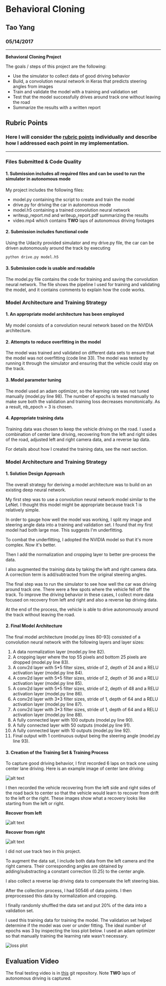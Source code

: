 
# **Behavioral Cloning** 

## Tao Yang

### 05/14/2017

---

**Behavioral Cloning Project**

The goals / steps of this project are the following:
* Use the simulator to collect data of good driving behavior
* Build, a convolution neural network in Keras that predicts steering angles from images
* Train and validate the model with a training and validation set
* Test that the model successfully drives around track one without leaving the road
* Summarize the results with a written report


[//]: # (Image References)

[image1]: ./examples/placeholder.png "Model Visualization"
[image2]: ./examples/center_lane_driving.jpg "center lane driving"
[image3]: ./examples/recover_from_left.jpg "Recovery from left"
[image4]: ./examples/recover_from_right.jpg "Recovery from right"
[image5]: ./examples/loss_plot.png "loss plot as a function of epochs"
[image6]: ./examples/placeholder_small.png "Normal Image"
[image7]: ./examples/placeholder_small.png "Flipped Image"

## Rubric Points
### Here I will consider the [rubric points](https://review.udacity.com/#!/rubrics/432/view) individually and describe how I addressed each point in my implementation.  

---
### Files Submitted & Code Quality

#### 1. Submission includes all required files and can be used to run the simulator in autonomous mode

My project includes the following files:
* model.py containing the script to create and train the model
* drive.py for driving the car in autonomous mode
* model.h5 containing a trained convolution neural network 
* writeup_report.md and writeup_report.pdf summarizing the results
* video.mp4 which contains **TWO** laps of autonomous driving footages

#### 2. Submission includes functional code
Using the Udacity provided simulator and my drive.py file, the car can be driven autonomously around the track by executing 
```sh
python drive.py model.h5
```

#### 3. Submission code is usable and readable

The model.py file contains the code for training and saving the convolution neural network. The file shows the pipeline I used for training and validating the model, and it contains comments to explain how the code works.

### Model Architecture and Training Strategy

#### 1. An appropriate model architecture has been employed

My model consists of a convolution neural network based on the NVIDIA architecture. 

#### 2. Attempts to reduce overfitting in the model

The model was trained and validated on different data sets to ensure that the model was not overfitting (code line 33). The model was tested by running it through the simulator and ensuring that the vehicle could stay on the track.

#### 3. Model parameter tuning

The model used an adam optimizer, so the learning rate was not tuned manually (model.py line 98).
The number of epochs is tested manually to make sure both the validation and training loss decreases monotonically. As a result, nb_epoch = 3 is chosen. 

#### 4. Appropriate training data

Training data was chosen to keep the vehicle driving on the road. I used a combination of center lane driving, recovering from the left and right sides of the road, adjusted left and right camera data, and a reverse lap data.

For details about how I created the training data, see the next section. 

### Model Architecture and Training Strategy

#### 1. Solution Design Approach

The overall strategy for deriving a model architecture was to build on an existing deep neural network.

My first step was to use a convolution neural network model similar to the LeNet. I thought this model might be appropriate because track 1 is relatively simple.

In order to gauge how well the model was working, I split my image and steering angle data into a training and validation set. I found that my first model had both large mse. This suggests I'm underfitting.

To combat the underfitting, I adopted the NVIDIA model so that it's more complex. Now it's better.

Then I add the normalization and cropping layer to better pre-process the data.

I also augmented the training data by taking the left and right camera data. A correction term is add/subtracted from the original steering angles. 

The final step was to run the simulator to see how well the car was driving around track one. There were a few spots where the vehicle fell off the track. To improve the driving behavior in these cases, I collect more data focused on recovery from left and right and also a reverse lap driving data.

At the end of the process, the vehicle is able to drive autonomously around the track without leaving the road.

#### 2. Final Model Architecture

The final model architecture (model.py lines 80-93) consisted of a convolution neural network with the following layers and layer sizes:

1. A data normalization layer (model.py line 82).
2. A cropping layer where the top 55 pixels and bottom 25 pixels are dropped (model.py line 83).
3. A conv2d layer with 5*5 filter sizes, stride of 2, depth of 24 and a RELU activation layer (model.py line 84).
4. A conv2d layer with 5*5 filter sizes, stride of 2, depth of 36 and a RELU activation layer (model.py line 85).
5. A conv2d layer with 5*5 filter sizes, stride of 2, depth of 48 and a RELU activation layer (model.py line 86).
6. A conv2d layer with 3*3 filter sizes, stride of 1, depth of 64 and a RELU activation layer (model.py line 87).
7. A conv2d layer with 3*3 filter sizes, stride of 1, depth of 64 and a RELU activation layer (model.py line 88).
8. A fully connected layer with 100 outputs (model.py line 90).
9. A fully connected layer with 50 outputs (model.py line 91).
10. A fully connected layer with 10 outputs (model.py line 92).
11. Final output with 1 continuous output being the steering angle (model.py line 93).


#### 3. Creation of the Training Set & Training Process

To capture good driving behavior, I first recorded 6 laps on track one using center lane driving. Here is an example image of center lane driving:

![alt text][image2]

I then recorded the vehicle recovering from the left side and right sides of the road back to center so that the vehicle would learn to recover from drift to the left or the right. These images show what a recovery looks like starting from the left or right.

**Recover from left**

![alt text][image3]

**Recover from right**

![alt text][image4]


I did not use track two in this project.

To augment the data sat, I include both data from the left camera and the right camera. Their corresponding angles are obtained by adding/substracting a constant correction (0.25) to the center angle.

I also collect a reverse lap driving data to compensate the left steering bias.

After the collection process, I had 50546 of data points. I then preprocessed this data by normalization and cropping.


I finally randomly shuffled the data set and put 20% of the data into a validation set. 

I used this training data for training the model. The validation set helped determine if the model was over or under fitting. The ideal number of epochs was 3 by inspecting the loss plot below. I used an adam optimizer so that manually training the learning rate wasn't necessary.

![loss plot][image5]

## Evaluation Video

The final testing video is in [this](https://github.com/taoyang1/CarND-Behavioral-Cloning-P3) git repository. Note **TWO** laps of autonomous driving is captured.


```python

```
